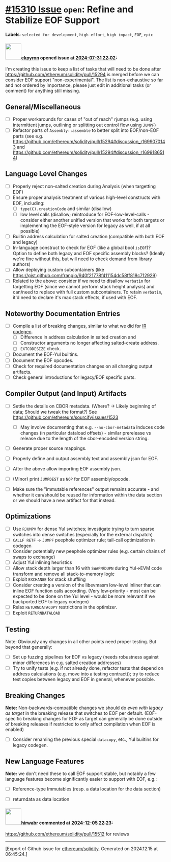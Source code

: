 # [\#15310 Issue](https://github.com/ethereum/solidity/issues/15310) `open`: Refine and Stabilize EOF Support
**Labels**: `selected for development`, `high effort`, `high impact`, `EOF`, `epic`


#### <img src="https://avatars.githubusercontent.com/u/1347491?v=4" width="50">[ekpyron](https://github.com/ekpyron) opened issue at [2024-07-31 22:02](https://github.com/ethereum/solidity/issues/15310):

I'm creating this issue to keep a list of tasks that will need to be done after https://github.com/ethereum/solidity/pull/15294 is merged before we can consider EOF support "non-experimental".
The list is non-exhaustive so far and not ordered by importance, please just edit in additional tasks (or comment) for anything still missing.

General/Miscellaneous
---------------------------------
- [ ] Proper workarounds for cases of "out of reach" rjumps
       (e.g. using intermittent jumps, outlining or splitting out control flow using `JUMPF`)
- [ ] Refactor parts of ``Assembly::assemble`` to better split into EOF/non-EOF parts (see e.g. https://github.com/ethereum/solidity/pull/15294#discussion_r1699070143 and https://github.com/ethereum/solidity/pull/15294#discussion_r1699186514)

Language Level Changes
------------------------------------
- [ ] Properly reject non-salted creation during Analysis (when targetting EOF)
- [ ] Ensure proper analysis treatment of various high-level constructs with EOF, including:
  - [ ]  ``type(C).creationCode`` and similar (disallow)
  - [ ] low level calls (disallow; reintroduce for EOF-low-level-calls - consider either another unified version that works for both targets or implementing the EOF-style version for legacy as well, if at all possible)
- [ ] Builtin address calculation for salted creation (compatible with both EOF and legacy)
- [ ] In-language construct to check for EOF (like a global bool ``isEOF``)? Option to define both legacy and EOF specific assembly blocks? (Ideally we're fine without this, but will need to check demand from library authors)
- [ ] Allow deploying custom subcontainers (like https://gist.github.com/frangio/940f21778f411154dc58ff818c712929)
- [ ] Related to the above: consider if we need to disallow ``verbatim`` for targetting EOF (since we cannot perform stack height analysis) and can/need to replace with full custom subcontainers. To retain `verbatim`, it'd need to declare it's max stack effects, if used with EOF.

Noteworthy Documentation Entries
----------------------------------------------------
- [ ] Compile a list of breaking changes, similar to what we did for [IR codegen](https://docs.soliditylang.org/en/develop/ir-breaking-changes.html).
    - [ ] Difference in address calculation in salted creation and
    - [ ] Constructor arguments no longer affecting salted-create address.
    - [ ] ``EXTCODESIZE`` check.
- [ ] Document the EOF-Yul builtins.
- [ ] Document the EOF opcodes.
- [ ] Check for required documentation changes on all changing output artifacts.
- [ ] Check general introductions for legacy/EOF specific parts.

Compiler Output (and Input) Artifacts
-----------------------------------------------------

- [ ] Settle the details on CBOR metadata. (Where? -> Likely beginning of data; Should we tweak the format?) See https://github.com/ethereum/sourcify/issues/1523
  - [ ] May involve documenting that e.g. ``--no-cbor-metadata`` induces code changes (in particular dataload offsets) - similar prerelease vs release due to the length of the cbor-encoded version string.
- [ ] Generate proper source mappings.
- [ ] Properly define and output assembly text and assembly json for EOF.
- [ ] After the above allow importing EOF assembly json.
- [ ] (Minor) print `JUMPDEST` as `NOP` for EOF assembly/opcode.
- [ ] Make sure the "immutable references" output remains accurate - and whether it can/should be reused for information within the data section or we should have a new artifact for that instead.


Optimizations
--------------------
- [ ] Use ``RJUMPV`` for dense Yul switches; investigate trying to turn sparse switches into dense switches (especially for the external dispatch)
- [ ] ``CALLF RETF`` -> ``JUMPF`` peephole optimizer rule; tail-call optimization in codegen
- [ ] Consider potentially new peephole optimizer rules (e.g. certain chains of swaps to exchange)
- [ ] Adjust Yul inlining heuristics
- [ ] Allow stack depth larger than 16 with ``SWAPN``/``DUPN`` during Yul->EVM code transform and remove all stack-to-memory logic
- [ ] Exploit ``EXCHANGE`` for stack shuffling
- [ ] Consider creating a version of the libevmasm low-level inliner that can inline EOF function calls according. (Very low-priority - most can be expected to be done on the Yul level - would be more relevant if we backported EOF to legacy codegen)
- [ ] Relax ``RETURNDATACOPY`` restrictions in the optimizer.
- [ ] Exploit ``RETURNDATALOAD``

Testing
-----------
Note: Obviously any changes in all other points need proper testing. But beyond that generally:
- [ ] Set up fuzzing pipelines for EOF vs legacy (needs robustness against minor differences in e.g. salted creation addresses)
- [ ] Try to unify tests (e.g. if not already done, refactor tests that depend on address calculations (e.g. move into a testing contract)); try to reduce test copies between legacy and EOF in general, whenever possible.

Breaking Changes
--------------------------
**Note:** Non-backwards-compatible changes we should do *even with legacy as target* in the breaking release that switches to EOF per default. (EOF-specific breaking changes for EOF as target can generally be done outside of breaking releases if restricted to only affect compilation when EOF is enabled)
- [ ] Consider renaming the previous special ``datacopy``, etc., Yul builtins for legacy codegen.

New Language Features
-----------------------------------
**Note:** we don't need these to call EOF support stable, but notably a few language features become significantly easier to support with EOF, e.g.:
- [ ] Reference-type Immutables (resp. a data location for the data section)
- [ ] returndata as data location


#### <img src="https://avatars.githubusercontent.com/u/179644163?v=4" width="50">[hirwabr](https://github.com/hirwabr) commented at [2024-12-05 22:23](https://github.com/ethereum/solidity/issues/15310#issuecomment-2521590304):

https://github.com/ethereum/solidity/pull/15512 for reviews


-------------------------------------------------------------------------------



[Export of Github issue for [ethereum/solidity](https://github.com/ethereum/solidity). Generated on 2024.12.15 at 06:45:24.]
